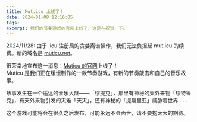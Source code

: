 ```yaml
---
title: Mut.icu 上线了！
date: 2024-01-08 12:16:05
tags:
excerpt: 我们的节奏游戏的官网上线了，这是在祝贺一下。
---
```


2024/11/28: 由于 .icu 注册局的~~贪婪~~离谱操作，我们无法负担起 mut.icu 的续费。新的域名是 [muticu.net](https://muticu.net/)。

很荣幸地宣布这一消息：[Muticu 的官网](https://muticu.net/)上线了！  
Muticu 是我们正在缓慢制作的一款节奏游戏，有新的节奏敲击和自己的音乐故事。  

故事发生在一个遥远的音乐大陆——「缪提克」，那里有神秘的天外来物「缪特鲁克」，有天外来物引发的灾难「天灾」，还有神秘的「提斯里亚」威胁着世界……  

这个游戏可能将会在很久之后发布，可能永远不会面世，请不要抱太大的期待。  
